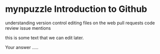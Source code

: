 # mynpuzzle Introduction to Github
understanding version control
editing files on the web
pull requests
code review
issue mentions

this is some text that we can edit later.

Your answer .....
